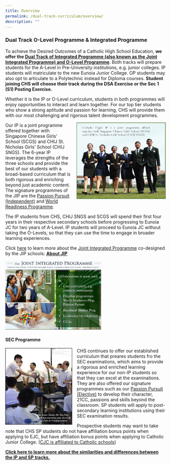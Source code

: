 ```yaml
---
title: Overview
permalink: /dual-track-curriculum/overview/
description: ""
---
```

### Dual Track O-Level Programme &amp; Integrated Programme

To achieve the Desired Outcomes of a Catholic High School Education,&nbsp;**we offer the&nbsp;[Dual Track of Integrated Programme (also known as the Joint Integrated Programme) and O-Level Programme](/dual-track-curriculum/comparing-ip-and-op/)**. Both tracks will prepare students for the A-Level in Pre-University institutions, e.g. junior colleges. IP students will matriculate to the new&nbsp;Eunoia Junior College. OP students may also opt to articulate to a Polytechnic instead for Diploma courses.&nbsp;**Student joining CHS will choose their track during the DSA Exercise or the Sec 1 (S1) Posting Exercise.**

Whether it is the IP or O-Level curriculum, students in both programmes will enjoy opportunities to interact and learn together. For our top tier students who show a strong aptitude and passion for learning, CHS will provide them with our most challenging and rigorous talent development programmes.

<img src="/images/dtp1.png" style="width:280px;height:240px;margin-left:15px;" align="right"> Our IP is a joint programme offered together with Singapore Chinese Girls’ School (SCGS) and CHIJ St. Nicholas Girls’ School (CHIJ SNGS). The 6-year IP leverages the strengths of the three schools and provide the best of our students with a broad-based&nbsp;curriculum&nbsp;that is both rigorous and enriching beyond just academic content. The signature programmes of the JIP are the&nbsp;[Passion Pursuit (Independent)](/secondary/Distinctive-Programmes/passion-pursuit/independent/)&nbsp;and&nbsp;[World Readiness Programme](/secondary/Distinctive-Programmes/world-readiness-programme/).

The IP students from CHS, CHIJ SNGS and SCGS will spend their first four years in their respective secondary schools before progressing to Eunoia JC for two years of A-Level. IP students will proceed to&nbsp;Eunoia JC&nbsp;without taking the O-Levels, so that they can use the time to engage in broader learning experiences.

Click&nbsp;[here](/dual-track-curriculum/Integrated-Programme/overview/)&nbsp;to learn more about the&nbsp;[Joint Integrated Programme](/about/joint-integrated-programme/)&nbsp;co-designed by the JIP schools:&nbsp;[**About JIP**](/dual-track-curriculum/Integrated-Programme/overview/)

<img src="/images/dtp2.png" style="width:60%">

#### SEC Programme

<img src="/images/dtp3.png" style="width:210px;height:240px;margin-right:15px;" align="left"> CHS continues to offer our established curriculum that preares students fro the SEC examinations, which aims to provide a rigorous and enriched&nbsp;learning experience for our non-IP students so that they can excel at the examinations. They are also offered our signature programmes such as our&nbsp;[Passion Pursuit (Elective)](/secondary/Distinctive-Programmes/passion-pursuit/elective/)&nbsp;to develop their character, 21CC, passions and skills beyond the classroom. SP students will apply to post-secondary learning institutions using their SEC examination results.

Prospective students may want to take note that CHS SP students do not have affiliation&nbsp;bonus points when applying to EJC, but have affiliation bonus points when applying to Catholic Junior College. ([CJC is affiliated to Catholic schools](https://cjc.moe.edu.sg/))

**[Click here to learn more about the similarities and differences between the IP and SP tracks.](/dual-track-curriculum/comparing-ip-and-sp/)**